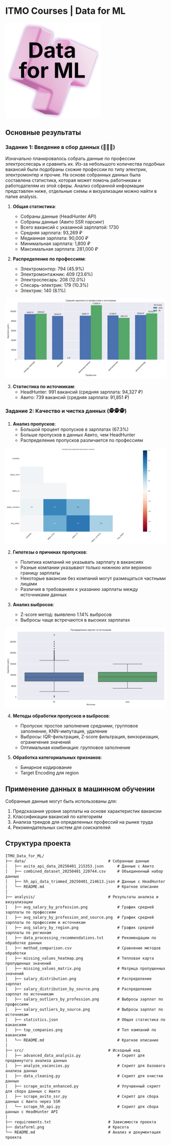 # ITMO Courses | Data for ML

<img src="https://raw.githubusercontent.com/VadimPanenko/ITMO_Data_for_ML/refs/heads/main/dataforml.png" alt="Data_for_ML.png" width="300" height="300">

## Основные результаты

### Задание 1: Введение в сбор данных (👻👻👻)

Изначально планировалось собрать данные по профессии электрослесарь и сравнить их. Из-за небольшого количества подобных вакансий были подобраны схожие профессии по типу электрик, электромонтер и прочие. На основе собранных данных была составлена статистика, которая может помочь работникам и работодателям из этой сферы. Анализ собранной информации представлен ниже, отдельные схемы и визуализации можно найти в папке analysis.

1. **Общая статистика**:
   - Собраны данные (HeadHunter API)
   - Собраны данные (Авито SSR парсинг)
   - Всего вакансий с указанной зарплатой: 1730
   - Средняя зарплата: 93,269 ₽
   - Медианная зарплата: 90,000 ₽
   - Минимальная зарплата: 1,800 ₽
   - Максимальная зарплата: 281,000 ₽

2. **Распределение по профессиям**:
   - Электромонтер: 794 (45.9%)
   - Электромонтажник: 409 (23.6%)
   - Электрослесарь: 208 (12.0%)
   - Слесарь-электрик: 179 (10.3%)
   - Электрик: 140 (8.1%)

<img src="https://raw.githubusercontent.com/VadimPanenko/ITMO_Data_for_ML/refs/heads/main/analysis/avg_salary_by_profession_and_source.png" alt="avg_salary_by_profession_and_source.png">

3. **Статистика по источникам**:
   - HeadHunter: 991 вакансий (средняя зарплата: 94,327 ₽)
   - Авито: 739 вакансий (средняя зарплата: 91,851 ₽)

### Задание 2: Качество и чистка данных (🕵️🕵️🕵️)

1. **Анализ пропусков**:
   - Большой процент пропусков в зарплатах (67.3%)
   - Больше пропусков в данных Авито, чем HeadHunter
   - Распределение пропусков различается по профессиям

<img src="https://raw.githubusercontent.com/VadimPanenko/ITMO_Data_for_ML/refs/heads/main/analysis/missing_values_heatmap.png" alt="missing_values_heatmap.png">

2. **Гипотезы о причинах пропусков**:
   - Политика компаний не указывать зарплату в вакансиях
   - Разные компании указывают только нижнюю или верхнюю границу зарплаты
   - Некоторые вакансии без компаний могут размещаться частными лицами
   - Различия в требованиях к указанию зарплаты между источниками данных

3. **Анализ выбросов**:
   - Z-score метод: выявлено 1.14% выбросов
   - Выбросы чаще встречаются в высоких зарплатах

<img src="https://raw.githubusercontent.com/VadimPanenko/ITMO_Data_for_ML/refs/heads/main/analysis/salary_distribution_by_source.png" alt="salary_distribution_by_source.png">

4. **Методы обработки пропусков и выбросов**:
   - Пропуски: простое заполнение средними, групповое заполнение, KNN-импутация, удаление
   - Выбросы: IQR-фильтрация, Z-score фильтрация, винзоризация, ограничение значений
   - Оптимальная комбинация: групповое заполнение

5. **Обработка категориальных признаков**:
   - Бинарное кодирование
   - Target Encoding для region

## Применение данных в машинном обучении

Собранные данные могут быть использованы для:
1. Предсказания уровня зарплаты на основе характеристик вакансии
2. Классификации вакансий по категориям
3. Анализа трендов для определенных профессий на рынке труда
4. Рекомендательных систем для соискателей 

## Структура проекта

```
ITMO_Data_for_ML/
├── data/                                    # Собранные данные
│   ├── avito_api_data_20250401_215353.json      # Данные с Авито
│   ├── combined_dataset_20250401_220744.csv     # Объединенный набор данных
│   ├── hh_api_data_trimmed_20250401_214613.json # Данные с HeadHunter
│   └── README.md                                # Краткое описание
│
├── analysis/                                # Результаты анализа и визуализации
│   ├── avg_salary_by_profession.png             # График средней зарплаты по профессиям
│   ├── avg_salary_by_profession_and_source.png  # График средней зарплаты по профессиям и источникам
│   ├── avg_salary_by_region.png                 # График средней зарплаты по регионам
│   ├── data_processing_recommendations.txt      # Рекомендации по обработке данных
│   ├── method_comparison.csv                    # Сравнение методов обработки
│   ├── missing_values_heatmap.png               # Тепловая карта пропущенных значений
│   ├── missing_values_matrix.png                # Матрица пропущенных значений
│   ├── salary_distribution.png                  # Распределение зарплат
│   ├── salary_distribution_by_source.png        # Распределение зарплат по источникам
│   ├── salary_outliers_by_profession.png        # Выбросы зарплат по профессиям
│   ├── salary_outliers_by_source.png            # Выбросы зарплат по источникам
│   ├── statistics.json                          # Общая статистика по вакансиям
│   ├── top_companies.png                        # Топ компаний по вакансиям
│   └── README.md                                # Краткое описание
│
├── src/                                     # Исходный код
│   ├── advanced_data_analysis.py                # Скрипт для продвинутого анализа данных
│   ├── analyze_vacancies.py                     # Скрипт для базового анализа данных
│   ├── data_cleaning.py                         # Скрипт для очистки данных
│   ├── scrape_avito_enhanced.py                 # Улучшенный скрипт для сбора данных с Авито
│   ├── scrape_avito_ssr.py                      # Скрипт для сбора данных с Авито через SSR
│   └── scrape_hh_api.py                         # Скрипт для сбора данных с HeadHunter API
│
├── requirements.txt                         # Зависимости проекта
├── dataforml.png                            # Красота
└── README.md                                # Анализ и документация проекта
